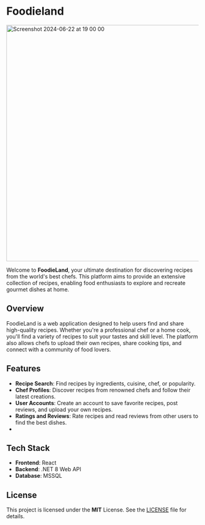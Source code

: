 # Foodieland
<img width="618" alt="Screenshot 2024-06-22 at 19 00 00" src="https://github.com/skmkqw/Foodieland/assets/125382337/c9443b43-aba0-4112-aa8e-bab8e5627f07">

Welcome to **FoodieLand**, your ultimate destination for discovering recipes from the world's best chefs. This platform aims to provide an extensive collection of recipes, enabling food enthusiasts to explore and recreate gourmet dishes at home.
## Overview
FoodieLand is a web application designed to help users find and share high-quality recipes. Whether you're a professional chef or a home cook, you'll find a variety of recipes to suit your tastes and skill level. The platform also allows chefs to upload their own recipes, share cooking tips, and connect with a community of food lovers.

## Features
- **Recipe Search**: Find recipes by ingredients, cuisine, chef, or popularity.
- **Chef Profiles**: Discover recipes from renowned chefs and follow their latest creations.
- **User Accounts**: Create an account to save favorite recipes, post reviews, and upload your own recipes.
- **Ratings and Reviews**: Rate recipes and read reviews from other users to find the best dishes.
- 
## Tech Stack
- **Frontend**: React
- **Backend**: .NET 8 Web API
- **Database**: MSSQL

## License
This project is licensed under the **MIT** License. See the [LICENSE](LICENSE) file for details.
